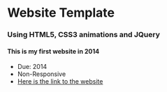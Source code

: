 # Website Template

### Using HTML5, CSS3 animations and JQuery

#### This is my first website in 2014

* Due: 2014
* Non-Responsive
* [Here is the link to the website](https://fatimasr68.github.io/JQuery-Website/)

